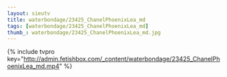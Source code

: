 ```yaml
--- 
layout: sieutv
title: waterbondage/23425_ChanelPhoenixLea_md
tags: [waterbondage/23425_ChanelPhoenixLea_md]
thumb_: waterbondage/23425_ChanelPhoenixLea_md.jpg
---
```

{% include tvpro key="http://admin.fetishbox.com/_content/waterbondage/23425_ChanelPhoenixLea_md.mp4" %} 
